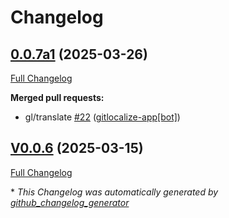 # Changelog

## [0.0.7a1](https://github.com/OpenVoiceOS/ovos-skill-diagnostics/tree/0.0.7a1) (2025-03-26)

[Full Changelog](https://github.com/OpenVoiceOS/ovos-skill-diagnostics/compare/V0.0.6...0.0.7a1)

**Merged pull requests:**

- gl/translate [\#22](https://github.com/OpenVoiceOS/ovos-skill-diagnostics/pull/22) ([gitlocalize-app[bot]](https://github.com/apps/gitlocalize-app))

## [V0.0.6](https://github.com/OpenVoiceOS/ovos-skill-diagnostics/tree/V0.0.6) (2025-03-15)

[Full Changelog](https://github.com/OpenVoiceOS/ovos-skill-diagnostics/compare/0.0.6...V0.0.6)



\* *This Changelog was automatically generated by [github_changelog_generator](https://github.com/github-changelog-generator/github-changelog-generator)*
